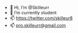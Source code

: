 - 👋 Hi, I’m @Skilleurr
- 🌱 I’m currently student
- 📫 https://twitter.com/skilleur8 
- 📫  pro.skilleurr@gmail.com 

<!---
Skilleurr/Skilleurr is a ✨ special ✨ repository because its `README.md` (this file) appears on your GitHub profile.
You can click the Preview link to take a look at your changes.
--->
